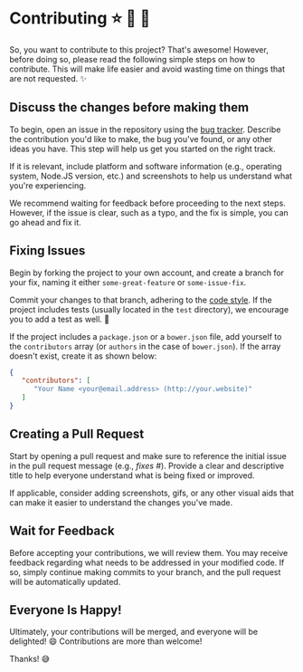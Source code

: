 # Contributing :star: :star2: :dizzy:

So, you want to contribute to this project? That's awesome! However, before doing so, please read the following simple steps on how to contribute. This will make life easier and avoid wasting time on things that are not requested. ✨

## Discuss the changes before making them
To begin, open an issue in the repository using the [bug tracker][1]. Describe the contribution you'd like to make, the bug you've found, or any other ideas you have. This step will help us get you started on the right track.

If it is relevant, include platform and software information (e.g., operating system, Node.JS version, etc.) and screenshots to help us understand what you're experiencing.

We recommend waiting for feedback before proceeding to the next steps. However, if the issue is clear, such as a typo, and the fix is simple, you can go ahead and fix it.

## Fixing Issues
Begin by forking the project to your own account, and create a branch for your fix, naming it either `some-great-feature` or `some-issue-fix`.

Commit your changes to that branch, adhering to the [code style][2]. If the project includes tests (usually located in the `test` directory), we encourage you to add a test as well. :memo:

If the project includes a `package.json` or a `bower.json` file, add yourself to the `contributors` array (or `authors` in the case of `bower.json`). If the array doesn't exist, create it as shown below:

```json
{
   "contributors": [
      "Your Name <your@email.address> (http://your.website)"
   ]
}
```

## Creating a Pull Request
Start by opening a pull request and make sure to reference the initial issue in the pull request message (e.g., *fixes #<your-issue-number>*). Provide a clear and descriptive title to help everyone understand what is being fixed or improved.

If applicable, consider adding screenshots, gifs, or any other visual aids that can make it easier to understand the changes you've made.

## Wait for Feedback
Before accepting your contributions, we will review them. You may receive feedback regarding what needs to be addressed in your modified code. If so, simply continue making commits to your branch, and the pull request will be automatically updated.

## Everyone Is Happy!
Ultimately, your contributions will be merged, and everyone will be delighted! 😄 Contributions are more than welcome!

Thanks! :sweat_smile:

[1]: /issues
[2]: https://github.com/IonicaBizau/code-style
